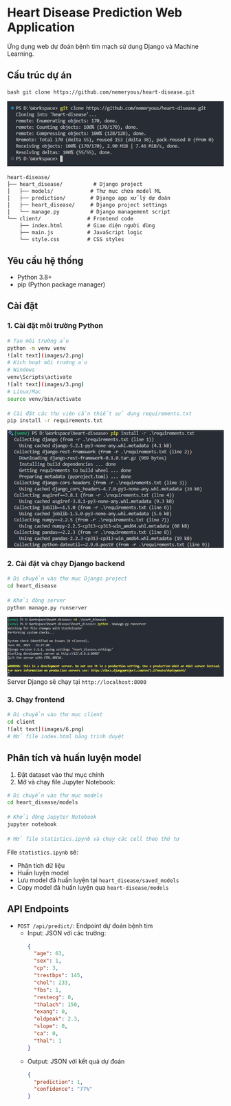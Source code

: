 # Heart Disease Prediction Web Application

Ứng dụng web dự đoán bệnh tim mạch sử dụng Django và Machine Learning.

## Cấu trúc dự án
```
bash git clone https://github.com/nemeryous/heart-disease.git
```
![alt text](images/1.png)


```
heart-disease/
├── heart_disease/          # Django project
│   ├── models/            # Thư mục chứa model ML
│   ├── prediction/        # Django app xử lý dự đoán
│   ├── heart_disease/     # Django project settings
│   └── manage.py          # Django management script
└── client/               # Frontend code
    ├── index.html        # Giao diện người dùng
    ├── main.js           # JavaScript logic
    └── style.css         # CSS styles
```

## Yêu cầu hệ thống

- Python 3.8+
- pip (Python package manager)


## Cài đặt

### 1. Cài đặt môi trường Python

```bash
# Tạo môi trường ảo
python -m venv venv
![alt text](images/2.png)
# Kích hoạt môi trường ảo
# Windows
venv\Scripts\activate
![alt text](images/3.png)
# Linux/Mac
source venv/bin/activate

# Cài đặt các thư viện cần thiết sử dụng requirements.txt
pip install -r requirements.txt
```
![alt text](images/4.png)
### 2. Cài đặt và chạy Django backend

```bash
# Di chuyển vào thư mục Django project
cd heart_disease

# Khởi động server
python manage.py runserver
```
![alt text](images/5.png)
Server Django sẽ chạy tại `http://localhost:8000`

### 3. Chạy frontend

```bash
# Di chuyển vào thư mục client
cd client
![alt text](images/6.png)
# Mở file index.html bằng trình duyệt
```

## Phân tích và huấn luyện model

1. Đặt dataset vào thư mục chính
2. Mở và chạy file Jupyter Notebook:

```bash
# Di chuyển vào thư mục models
cd heart_disease/models

# Khởi động Jupyter Notebook
jupyter notebook

# Mở file statistics.ipynb và chạy các cell theo thứ tự
```

File `statistics.ipynb` sẽ:
- Phân tích dữ liệu
- Huấn luyện model
- Lưu model đã huấn luyện tại `heart_disease/saved_models`
- Copy model đã huấn luyện qua `heart-disease/models`

## API Endpoints

- `POST /api/predict/`: Endpoint dự đoán bệnh tim
  - Input: JSON với các trường:
    ```json
    {
      "age": 63,
      "sex": 1,
      "cp": 3,
      "trestbps": 145,
      "chol": 233,
      "fbs": 1,
      "restecg": 0,
      "thalach": 150,
      "exang": 0,
      "oldpeak": 2.3,
      "slope": 0,
      "ca": 0,
      "thal": 1
    }
    ```
  - Output: JSON với kết quả dự đoán
    ```json
    {
      "prediction": 1,
      "confidence": "77%"
    }
    ```